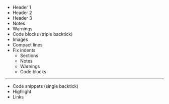 - Header 1
- Header 2
- Header 3
- Notes
- Warnings
- Code blocks (triple backtick)
- Images
- Compact lines
- Fix indents
    - Sections
    - Notes
    - Warnings
    - Code blocks
-----------------
- Code snippets (single backtick)
- Highlight
- Links
